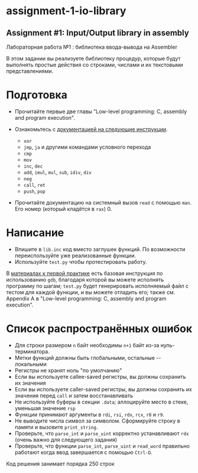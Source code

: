 # assignment-1-io-library

Assignment #1: Input/Output library in assembly
---
Лабораторная работа №1 : библиотека ввода-вывода на Assembler


В этом задании вы реализуете библиотеку процедур, которые будут выполнять простые действия со строками, числами и их текстовыми представлениями.

# Подготовка

* Прочитайте первые две главы "Low-level programming: C, assembly and program execution".

* Ознакомьтесь с [документацией на следующие инструкции](http://77.234.220.100:4813/low-level-programming/classes/-/blob/master/docs/intel-manual.pdf).

  - `xor`
  - `jmp`, `ja` и другими командами условного перехода
  - `cmp`
  - `mov`
  - `inc`, `dec`
  - `add`, `imul`, `mul`, `sub`, `idiv`, `div`
  - `neg`
  - `call`, `ret`
  - `push`, `pop`


* Прочитайте документацию на системный вызов `read` с помощью `man`. Его номер (который кладётся в `rax`) 0.

# Написание

- Впишите в `lib.inc` код вместо заглушек функций. По возможности переиспользуйте уже реализованные функции.
- Используйте `test.py` чтобы протестировать работу. 


В [материалах к первой практике](http://77.234.220.100:4813//low-level-programming/classes/-/tree/master/practice-1) есть базовая инструкция по использованию `gdb`, благодаря которой вы можете исполнять программу по шагам; `test.py` будет генерировать исполняемый файл с тестом для каждой функции, и вы можете отладить его; также см. Appendix A в "Low-level programming: C, assembly and program execution".
 
# Список распространённых ошибок

- Для строки размером `n` байт необходимы `n+1` байт из-за нуль-терминатора.
- Метки функций должны быть глобальными, остальные -- локальными
- Регистры не хранят ноль "по умолчанию"
- Если вы используете callee-saved регистры, вы должны сохранить их значения
- Если вы используете caller-saved регистры, вы должны сохранить их значения перед `call` и затем восстанавливать
- Не используйте буферы в секции `.data`; аллоцируйте место в стеке, уменьшая значение `rsp`
- Функции принимают аргументы в `rdi`, `rsi`, `rdx`, `rcx`, `r8` и `r9`.
- Не выводите числа символ за символом. Сформируйте строку в памяти и вызовите `print_string`.
- Проверьте, что `parse_int` и `parse_uint` корректно устанавливают `rdx` (очень важно для следующего задания)
- Проверьте, что функции `parse_int`, `parse_uint` и `read_word` правильно работают когда ввод завершается с помощью `Ctrl-D`.

Код решения занимает порядка 250 строк


